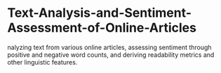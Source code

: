# Text-Analysis-and-Sentiment-Assessment-of-Online-Articles
nalyzing text from various online articles, assessing sentiment through positive and negative word counts, and deriving readability metrics and other linguistic features.
